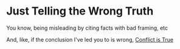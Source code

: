 # Just Telling the Wrong Truth

You know, being misleading by citing facts with bad framing, etc

And, like, if the conclusion I've led you to is wrong, [Conflict is True](d5f44e64-7294-4484-8800-c7a60d24e16b.md)
